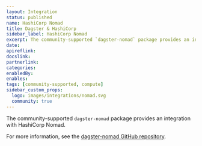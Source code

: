```yaml
---
layout: Integration
status: published
name: HashiCorp Nomad
title: Dagster & HashiCorp
sidebar_label: HashiCorp Nomad
excerpt: The community-supported `dagster-nomad` package provides an integration with HashiCorp Nomad.
date: 
apireflink:
docslink:
partnerlink:
categories:
enabledBy:
enables:
tags: [community-supported, compute]
sidebar_custom_props:
  logo: images/integrations/nomad.svg
  community: true
---
```


The community-supported `dagster-nomad` package provides an integration with HashiCorp Nomad.

For more information, see the [dagster-nomad GitHub repository](https://github.com/PayLead/dagster-nomad).
